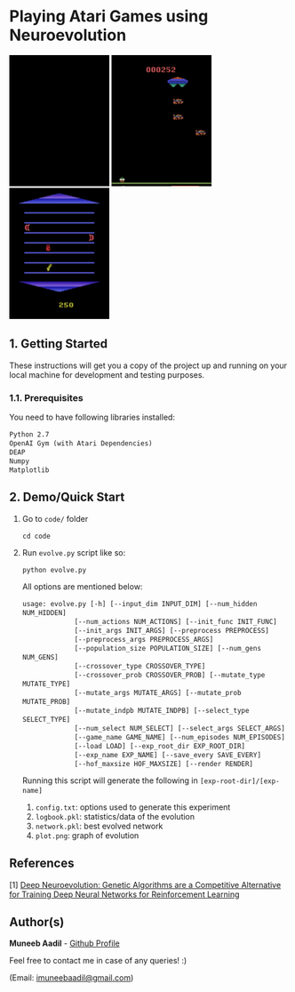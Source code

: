 # Playing Atari Games using Neuroevolution

![](results/air-raid.gif) ![](results/assault.gif) ![](results/asterix.gif)

## 1. Getting Started

These instructions will get you a copy of the project up and running on your local machine for development and testing purposes.

### 1.1. Prerequisites

You need to have following libraries installed:
```
Python 2.7
OpenAI Gym (with Atari Dependencies)
DEAP
Numpy
Matplotlib
```

## 2. Demo/Quick Start 

1. Go to `code/` folder
    ```
    cd code
    ```

2. Run `evolve.py` script like so: 
    ```
    python evolve.py
    ```
    All options are mentioned below: 
    ```
    usage: evolve.py [-h] [--input_dim INPUT_DIM] [--num_hidden NUM_HIDDEN]
                 [--num_actions NUM_ACTIONS] [--init_func INIT_FUNC]
                 [--init_args INIT_ARGS] [--preprocess PREPROCESS]
                 [--preprocess_args PREPROCESS_ARGS]
                 [--population_size POPULATION_SIZE] [--num_gens NUM_GENS]
                 [--crossover_type CROSSOVER_TYPE]
                 [--crossover_prob CROSSOVER_PROB] [--mutate_type MUTATE_TYPE]
                 [--mutate_args MUTATE_ARGS] [--mutate_prob MUTATE_PROB]
                 [--mutate_indpb MUTATE_INDPB] [--select_type SELECT_TYPE]
                 [--num_select NUM_SELECT] [--select_args SELECT_ARGS]
                 [--game_name GAME_NAME] [--num_episodes NUM_EPISODES]
                 [--load LOAD] [--exp_root_dir EXP_ROOT_DIR]
                 [--exp_name EXP_NAME] [--save_every SAVE_EVERY]
                 [--hof_maxsize HOF_MAXSIZE] [--render RENDER]
    ```
    Running this script will generate the following in `[exp-root-dir]/[exp-name]`
    1. `config.txt`: options used to generate this experiment 
    2. `logbook.pkl`: statistics/data of the evolution
    3. `network.pkl`: best evolved network
    4. `plot.png`: graph of evolution

## References
[1] [Deep Neuroevolution: Genetic Algorithms are a Competitive Alternative for Training Deep Neural Networks for Reinforcement Learning](https://arxiv.org/abs/1712.06567)
## Author(s)

**Muneeb Aadil** - [Github Profile](https://github.com/muneebaadil)

Feel free to contact me in case of any queries! :) 

(Email: imuneebaadil@gmail.com)